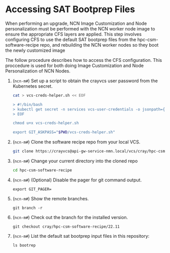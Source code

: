 # Accessing SAT Bootprep Files

When performing an upgrade, NCN Image Customization and Node personalization must be performed with the NCN worker node image to ensure the appropriate CFS layers are applied. This step involves configuring CFS to use the default SAT bootprep files from the hpc-csm-software-recipe repo, and rebuilding the NCN worker nodes so they boot the newly customized image

The follow procedure describes how to access the CFS configuration. This proccedure is used for both doing Image Customization and Node Personalization of NCN Nodes.

1. (`ncn-m#`) Set up a script to obtain the crayvcs user password from the Kubernetes secret.

    ```bash
    cat > vcs-creds-helper.sh << EOF

    > #!/bin/bash
    > kubectl get secret -n services vcs-user-credentials -o jsonpath={.data.vcs_password} | base64 -d
    > EOF
    
    chmod u+x vcs-creds-helper.sh
    
    export GIT_ASKPASS="$PWD/vcs-creds-helper.sh"
    ```

1. (`ncn-m#`) Clone the software recipe repo from your local VCS.

    ```bash
    git clone https://crayvcs@api-gw-service-nmn.local/vcs/cray/hpc-csm-software-recipe.git
    ```

1. (`ncn-m#`) Change your current directory into the cloned repo

    ```bash
    cd hpc-csm-software-recipe
    ```

1. (`ncn-m#`) (Optional) Disable the pager for git command output.

    ```
    export GIT_PAGER=
    ```

1. (`ncn-m#`) Show the remote branches.

    ```
    git branch -r 
    ```

1. (`ncn-m#`) Check out the branch for the installed version.

    ```
    git checkout cray/hpc-csm-software-recipe/22.11
    ```

1. (`ncn-m#`) List the default sat bootprep input files in this repository:

    ```
    ls bootrep
    ```
